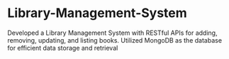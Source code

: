 # Library-Management-System
Developed a Library Management System with RESTful APIs for adding, removing, updating, and listing books. Utilized MongoDB as the database for efficient data storage and retrieval
